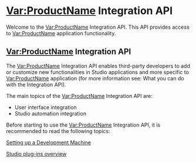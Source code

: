 <Var:ProductName> Integration API
====

Welcome to the <Var:ProductName> Integration API. This API provides access to <Var:ProductName> application functionality.

 <Var:ProductName> Integration API
 -----
The <Var:ProductName> Integration API enables third-party developers to add or customize new functionalities in Studio applications and more specific to <Var:ProductName> application (for more information see: What you can do with the Integration API).

The main topics of the <Var:ProductName> Integration API are:

* User interface integration
* Studio automation integration

Before starting to use the <Var:ProductName> Integration API, it is recommended to read the following topics:

[Setting up a Development Machine](../../articles/gettingstarted/setting_up_a_developer_machine.md) 

[Studio plug-ins overview](../../articles/gettingstarted/studio_plugin_overview.md) 